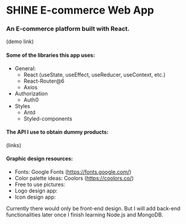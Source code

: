 # SHINE E-commerce Web App

### An E-commerce platform built with React.

(demo link)

#### Some of the libraries this app uses:

- General:
  - React (useState, useEffect, useReducer, useContext, etc.)
  - React-Router@6
  - Axios
- Authorization
  - Auth0
- Styles
  - Antd
  - Styled-components

#### The API I use to obtain dummy products:

(links)

#### Graphic design resources:

- Fonts: Google Fonts (https://fonts.google.com/)
- Color palette ideas: Coolors (https://coolors.co/)
- Free to use pictures:
- Logo design app:
- Icon design app:

Currently there would only be front-end design. But I will add back-end functionalities later once I finish learning Node.js and MongoDB.
